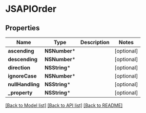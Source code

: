 # JSAPIOrder

## Properties
Name | Type | Description | Notes
------------ | ------------- | ------------- | -------------
**ascending** | **NSNumber*** |  | [optional] 
**descending** | **NSNumber*** |  | [optional] 
**direction** | **NSString*** |  | [optional] 
**ignoreCase** | **NSNumber*** |  | [optional] 
**nullHandling** | **NSString*** |  | [optional] 
**_property** | **NSString*** |  | [optional] 

[[Back to Model list]](../README.md#documentation-for-models) [[Back to API list]](../README.md#documentation-for-api-endpoints) [[Back to README]](../README.md)


